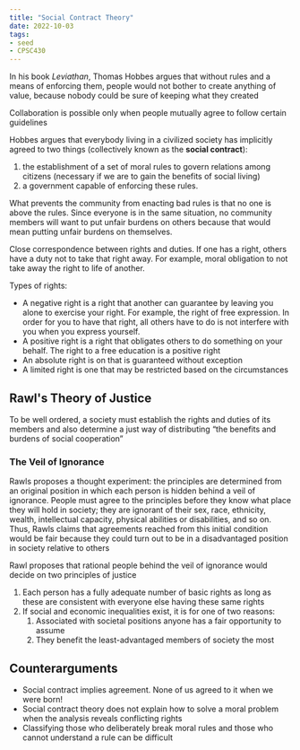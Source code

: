 ```yaml
---
title: "Social Contract Theory"
date: 2022-10-03
tags:
- seed
- CPSC430
---
```


In his book *Leviathan*, Thomas Hobbes argues that without rules and a means of enforcing them, people would not bother to create anything of value, because nobody could be sure of keeping what they created

Collaboration is possible only when people mutually agree to follow certain guidelines

Hobbes argues that everybody living in a civilized society has implicitly agreed to two things (collectively known as the **social contract**):
1. the establishment of a set of moral rules to govern relations among citizens (necessary if we are to gain the benefits of social living)
2. a government capable of enforcing these rules.

What prevents the community from enacting bad rules is that no one is above the rules. Since everyone is in the same situation, no community members will want to put unfair burdens on others because that would mean putting unfair burdens on themselves.

Close correspondence between rights and duties. If one has a right, others have a duty not to take that right away. For example, moral obligation to not take away the right to life of another.

Types of rights:
- A negative right is a right that another can guarantee by leaving you alone to exercise your right. For example, the right of free expression. In order for you to have that right, all others have to do is not interfere with you when you express yourself.
- A positive right is a right that obligates others to do something on your behalf. The right to a free education is a positive right
- An absolute right is on that is guaranteed without exception
- A limited right is one that may be restricted based on the circumstances

## Rawl's Theory of Justice
To be well ordered, a society must establish the rights and duties of its members and also determine a just way of distributing “the benefits and burdens of social cooperation”

### The Veil of Ignorance
Rawls proposes a thought experiment: the principles are determined from an original position in which each person is hidden behind a veil of ignorance. People must agree to the principles before they know what place they will hold in society; they are ignorant of their sex, race, ethnicity, wealth, intellectual capacity, physical abilities or disabilities, and so on. Thus, Rawls claims that agreements reached from this initial condition would be fair because they could turn out to be in a disadvantaged position in society relative to others

Rawl proposes that rational people behind the veil of ignorance would decide on two principles of justice
1. Each person has a fully adequate number of basic rights as long as these are consistent with everyone else having these same rights
2. If social and economic inequalities exist, it is for one of two reasons:
	1. Associated with societal positions anyone has a fair opportunity to assume
	2. They benefit the least-advantaged members of society the most

## Counterarguments
- Social contract implies agreement. None of us agreed to it when we were born!
-  Social contract theory does not explain how to solve a moral problem when the analysis reveals conflicting rights
- Classifying those who deliberately break moral rules and those who cannot understand a rule can be difficult